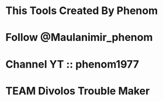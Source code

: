 # This Tools Created By Phenom
# Follow @Maulanimir_phenom
# Channel YT :: phenom1977
# TEAM Divolos Trouble Maker
